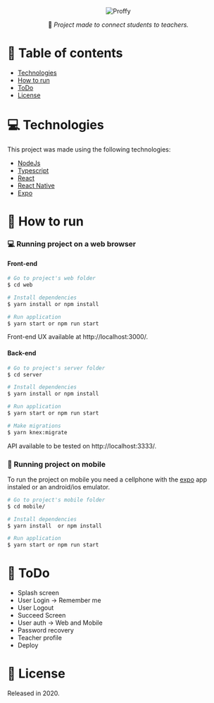 <div align="center">
  <img src="https://github.com/gabrielpulga/nlw2-proffy/blob/master/.github/logo.svg" alt"Proffy" title="Proffy" />

 :rocket: *Project made to connect students to teachers.*
  </div>

# :pushpin: Table of contents

- [Technologies](#computer-technologies)
- [How to run](#construction_worker-how-to-run)
- [ToDo](#memo-todo)
- [License](#closed_book-license)

# :computer: Technologies

This project was made using the following technologies:

<ul>
  <li><a href="https://nodejs.org/en/docs/">NodeJs</a></li>
  <li><a href="https://www.typescriptlang.org/">Typescript</a></li>
  <li><a href="https://pt-br.reactjs.org/">React</a></li>
  <li><a href="https://reactnative.dev/">React Native</a></li>
  <li><a href="https://expo.io/">Expo</a></li>
</ul>

# :construction_worker: How to run



### 💻 Running project on a web browser

#### Front-end

```bash
# Go to project's web folder
$ cd web

# Install dependencies
$ yarn install or npm install

# Run application
$ yarn start or npm run start
```

Front-end UX available at http://localhost:3000/.

#### Back-end

```bash
# Go to project's server folder
$ cd server

# Install dependencies
$ yarn install or npm install

# Run application
$ yarn start or npm run start

# Make migrations
$ yarn knex:migrate
```

API available to be tested on http://localhost:3333/.

### 📱 Running project on mobile

To run the project on mobile you need a cellphone with the [expo](https://play.google.com/store/apps/details?id=host.exp.exponent) app instaled or an android/ios emulator.
<br />

```bash
# Go to project's mobile folder
$ cd mobile/

# Install dependencies
$ yarn install  or npm install

# Run application
$ yarn start or npm run start
```

<!--You can read the resulting QRCode with [expo](https://play.google.com/store/apps/details?id=host.exp.exponent) or through an emulator.-->

# :memo: ToDo

 - Splash screen
 - User Login -> Remember me
 - User Logout
 - Succeed Screen
 - User auth -> Web and Mobile
 - Password recovery
 - Teacher profile
 - Deploy

# :closed_book: License

Released in 2020.
